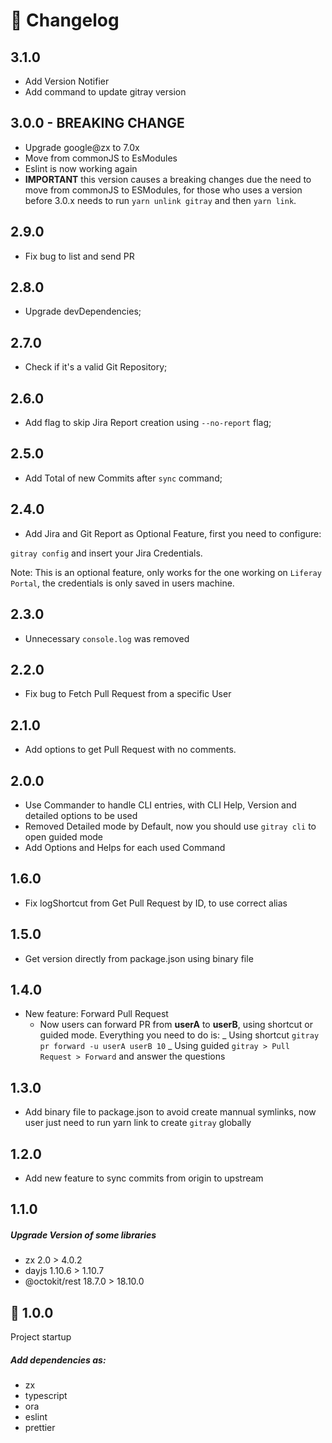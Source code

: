 # :book: Changelog

## 3.1.0

- Add Version Notifier
- Add command to update gitray version

## 3.0.0 - BREAKING CHANGE

- Upgrade google@zx to 7.0x
- Move from commonJS to EsModules
- Eslint is now working again
- **IMPORTANT** this version causes a breaking changes due the need to move from commonJS to ESModules, for those who uses a version before 3.0.x needs to run `yarn unlink gitray` and then `yarn link`.

## 2.9.0

- Fix bug to list and send PR 

## 2.8.0

- Upgrade devDependencies; 

## 2.7.0

- Check if it's a valid Git Repository; 

## 2.6.0

- Add flag to skip Jira Report creation using `--no-report` flag; 

## 2.5.0

- Add Total of new Commits after `sync` command; 

## 2.4.0

- Add Jira and Git Report as Optional Feature, first you need to configure:

`gitray config` and insert your Jira Credentials.

Note: This is an optional feature, only works for the one working on `Liferay Portal`, the credentials is only saved in users machine.

## 2.3.0

- Unnecessary `console.log` was removed

## 2.2.0

- Fix bug to Fetch Pull Request from a specific User

## 2.1.0

- Add options to get Pull Request with no comments.

## 2.0.0

- Use Commander to handle CLI entries, with CLI Help, Version and detailed options to be used
- Removed Detailed mode by Default, now you should use `gitray cli` to open guided mode
- Add Options and Helps for each used Command

## 1.6.0

- Fix logShortcut from Get Pull Request by ID, to use correct alias

## 1.5.0

- Get version directly from package.json using binary file

## 1.4.0

- New feature: Forward Pull Request
  - Now users can forward PR from **userA** to **userB**, using shortcut or guided mode.
    Everything you need to do is:
    _ Using shortcut `gitray pr forward -u userA userB 10`
    _ Using guided `gitray > Pull Request > Forward` and answer the questions

## 1.3.0

- Add binary file to package.json to avoid create mannual symlinks, now user just need to run yarn link to create `gitray` globally

## 1.2.0

- Add new feature to sync commits from origin to upstream

## 1.1.0

##### Upgrade Version of some libraries

- zx 2.0 > 4.0.2
- dayjs 1.10.6 > 1.10.7
- @octokit/rest 18.7.0 > 18.10.0

## :tada: 1.0.0

Project startup

##### Add dependencies as:

- zx
- typescript
- ora
- eslint
- prettier
